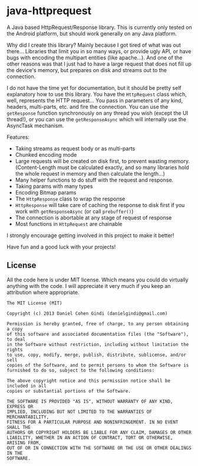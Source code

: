 java-httprequest
================

A Java based HttpRequest/Response library. 
This is currently only tested on the Android platform, but should work generally on any Java platform.

Why did I create this library?
Mainly because I got tired of what was out there... Libraries that limit you in so many ways, or provide ugly API, or have bugs with encoding the multipart entities (like apache...).
And one of the other reasons was that I just had to have a large request that does not fill up the device's memory, but prepares on disk and streams out to the connection.

I do not have the time yet for documentation, but it should be pretty self explanatory how to use this library.
You have the `HttpRequest` class which, well, represents the HTTP request... 
You pass in parameters of any kind, headers, multi-parts, etc. and fire the connection.
You can use the `getResponse` function synchronously on any thread you wish (except the UI thread!),
or you can use the `getResponseAsync` which will internally use the AsyncTask mechanism.

Features:
* Taking streams as request body or as multi-parts
* Chunked encoding mode
* Large requests will be created on disk first, to prevent wasting memory. (Content-Length must be calculated exactly, and so many libraries hold the whole request in memory and then calculate the length...)
* Many helper functions to do stuff with the request and response.
* Taking params with many types
* Encoding Bitmap params
* The `HttpResponse` class to wrap the response
* `HttpResponse` will take care of caching the response to disk first if you work with `getResponseAsync` (or call `prebuffer()`)
* The connection is abortable at any stage of request of response
* Most functions in `HttpRequest` are chainable

I strongly encourage getting involved in this project to make it better!

Have fun and a good luck with your projects!

## License

All the code here is under MIT license. Which means you could do virtually anything with the code.
I will appreciate it very much if you keep an attribution where appropriate.

    The MIT License (MIT)
    
    Copyright (c) 2013 Daniel Cohen Gindi (danielgindi@gmail.com)
    
    Permission is hereby granted, free of charge, to any person obtaining a copy
    of this software and associated documentation files (the "Software"), to deal
    in the Software without restriction, including without limitation the rights
    to use, copy, modify, merge, publish, distribute, sublicense, and/or sell
    copies of the Software, and to permit persons to whom the Software is
    furnished to do so, subject to the following conditions:
    
    The above copyright notice and this permission notice shall be included in all
    copies or substantial portions of the Software.
    
    THE SOFTWARE IS PROVIDED "AS IS", WITHOUT WARRANTY OF ANY KIND, EXPRESS OR
    IMPLIED, INCLUDING BUT NOT LIMITED TO THE WARRANTIES OF MERCHANTABILITY,
    FITNESS FOR A PARTICULAR PURPOSE AND NONINFRINGEMENT. IN NO EVENT SHALL THE
    AUTHORS OR COPYRIGHT HOLDERS BE LIABLE FOR ANY CLAIM, DAMAGES OR OTHER
    LIABILITY, WHETHER IN AN ACTION OF CONTRACT, TORT OR OTHERWISE, ARISING FROM,
    OUT OF OR IN CONNECTION WITH THE SOFTWARE OR THE USE OR OTHER DEALINGS IN THE
    SOFTWARE.

